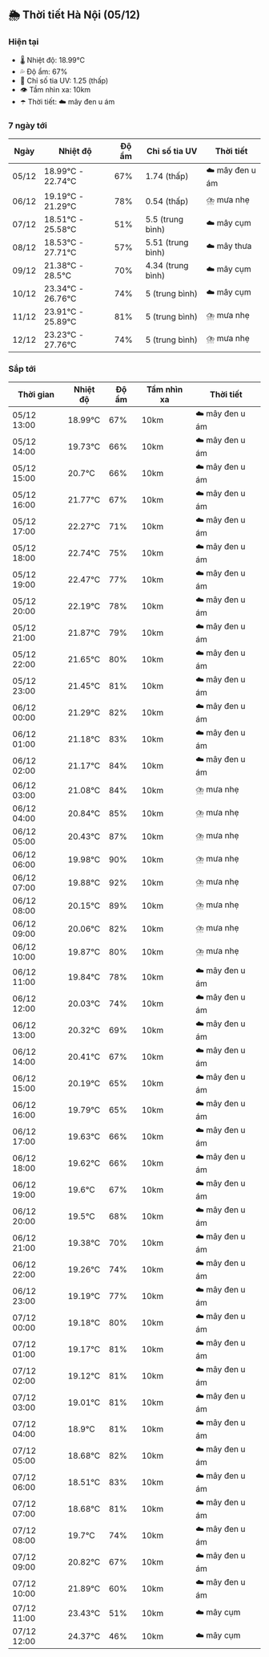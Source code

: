 ## 🌦️ Thời tiết Hà Nội (05/12)

### Hiện tại

- 🌡️ Nhiệt độ: 18.99℃
- 💦 Độ ẩm: 67%
- 🌟 Chỉ số tia UV: 1.25 (thấp)
- 👁️ Tầm nhìn xa: 10km
- ☂️ Thời tiết: ☁️ mây đen u ám

### 7 ngày tới

| Ngày | Nhiệt độ | Độ ẩm | Chỉ số tia UV | Thời tiết |
| --- | --- | --- | --- | --- |
| 05/12 | 18.99℃ - 22.74℃ | 67% | 1.74 (thấp) | ☁️ mây đen u ám |
| 06/12 | 19.19℃ - 21.29℃ | 78% | 0.54 (thấp) | ⛈️ mưa nhẹ |
| 07/12 | 18.51℃ - 25.58℃ | 51% | 5.5 (trung bình) | ☁️ mây cụm |
| 08/12 | 18.53℃ - 27.71℃ | 57% | 5.51 (trung bình) | ☁️ mây thưa |
| 09/12 | 21.38℃ - 28.5℃ | 70% | 4.34 (trung bình) | ☁️ mây cụm |
| 10/12 | 23.34℃ - 26.76℃ | 74% | 5 (trung bình) | ☁️ mây cụm |
| 11/12 | 23.91℃ - 25.89℃ | 81% | 5 (trung bình) | ⛈️ mưa nhẹ |
| 12/12 | 23.23℃ - 27.76℃ | 74% | 5 (trung bình) | ⛈️ mưa nhẹ |

### Sắp tới

| Thời gian | Nhiệt độ | Độ ẩm | Tầm nhìn xa | Thời tiết |
| --- | --- | --- | --- | --- |
| 05/12 13:00 | 18.99℃ | 67% | 10km | ☁️ mây đen u ám |
| 05/12 14:00 | 19.73℃ | 66% | 10km | ☁️ mây đen u ám |
| 05/12 15:00 | 20.7℃ | 66% | 10km | ☁️ mây đen u ám |
| 05/12 16:00 | 21.77℃ | 67% | 10km | ☁️ mây đen u ám |
| 05/12 17:00 | 22.27℃ | 71% | 10km | ☁️ mây đen u ám |
| 05/12 18:00 | 22.74℃ | 75% | 10km | ☁️ mây đen u ám |
| 05/12 19:00 | 22.47℃ | 77% | 10km | ☁️ mây đen u ám |
| 05/12 20:00 | 22.19℃ | 78% | 10km | ☁️ mây đen u ám |
| 05/12 21:00 | 21.87℃ | 79% | 10km | ☁️ mây đen u ám |
| 05/12 22:00 | 21.65℃ | 80% | 10km | ☁️ mây đen u ám |
| 05/12 23:00 | 21.45℃ | 81% | 10km | ☁️ mây đen u ám |
| 06/12 00:00 | 21.29℃ | 82% | 10km | ☁️ mây đen u ám |
| 06/12 01:00 | 21.18℃ | 83% | 10km | ☁️ mây đen u ám |
| 06/12 02:00 | 21.17℃ | 84% | 10km | ☁️ mây đen u ám |
| 06/12 03:00 | 21.08℃ | 84% | 10km | ⛈️ mưa nhẹ |
| 06/12 04:00 | 20.84℃ | 85% | 10km | ⛈️ mưa nhẹ |
| 06/12 05:00 | 20.43℃ | 87% | 10km | ⛈️ mưa nhẹ |
| 06/12 06:00 | 19.98℃ | 90% | 10km | ⛈️ mưa nhẹ |
| 06/12 07:00 | 19.88℃ | 92% | 10km | ⛈️ mưa nhẹ |
| 06/12 08:00 | 20.15℃ | 89% | 10km | ⛈️ mưa nhẹ |
| 06/12 09:00 | 20.06℃ | 82% | 10km | ⛈️ mưa nhẹ |
| 06/12 10:00 | 19.87℃ | 80% | 10km | ⛈️ mưa nhẹ |
| 06/12 11:00 | 19.84℃ | 78% | 10km | ☁️ mây đen u ám |
| 06/12 12:00 | 20.03℃ | 74% | 10km | ☁️ mây đen u ám |
| 06/12 13:00 | 20.32℃ | 69% | 10km | ☁️ mây đen u ám |
| 06/12 14:00 | 20.41℃ | 67% | 10km | ☁️ mây đen u ám |
| 06/12 15:00 | 20.19℃ | 65% | 10km | ☁️ mây đen u ám |
| 06/12 16:00 | 19.79℃ | 65% | 10km | ☁️ mây đen u ám |
| 06/12 17:00 | 19.63℃ | 66% | 10km | ☁️ mây đen u ám |
| 06/12 18:00 | 19.62℃ | 66% | 10km | ☁️ mây đen u ám |
| 06/12 19:00 | 19.6℃ | 67% | 10km | ☁️ mây đen u ám |
| 06/12 20:00 | 19.5℃ | 68% | 10km | ☁️ mây đen u ám |
| 06/12 21:00 | 19.38℃ | 70% | 10km | ☁️ mây đen u ám |
| 06/12 22:00 | 19.26℃ | 74% | 10km | ☁️ mây đen u ám |
| 06/12 23:00 | 19.19℃ | 77% | 10km | ☁️ mây đen u ám |
| 07/12 00:00 | 19.18℃ | 80% | 10km | ☁️ mây đen u ám |
| 07/12 01:00 | 19.17℃ | 81% | 10km | ☁️ mây đen u ám |
| 07/12 02:00 | 19.12℃ | 81% | 10km | ☁️ mây đen u ám |
| 07/12 03:00 | 19.01℃ | 81% | 10km | ☁️ mây đen u ám |
| 07/12 04:00 | 18.9℃ | 81% | 10km | ☁️ mây đen u ám |
| 07/12 05:00 | 18.68℃ | 82% | 10km | ☁️ mây đen u ám |
| 07/12 06:00 | 18.51℃ | 83% | 10km | ☁️ mây đen u ám |
| 07/12 07:00 | 18.68℃ | 81% | 10km | ☁️ mây đen u ám |
| 07/12 08:00 | 19.7℃ | 74% | 10km | ☁️ mây đen u ám |
| 07/12 09:00 | 20.82℃ | 67% | 10km | ☁️ mây đen u ám |
| 07/12 10:00 | 21.89℃ | 60% | 10km | ☁️ mây đen u ám |
| 07/12 11:00 | 23.43℃ | 51% | 10km | ☁️ mây cụm |
| 07/12 12:00 | 24.37℃ | 46% | 10km | ☁️ mây cụm |
